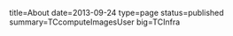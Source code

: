 ﻿title=About
date=2013-09-24
type=page
status=published
summary=TCcomputeImagesUser
big=TCInfra
~~~~~~

